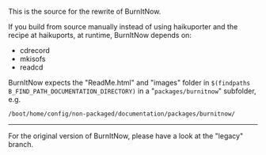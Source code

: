 This is the source for the rewrite of BurnItNow.

If you build from source manually instead of using haikuporter and the recipe at haikuports, at runtime, BurnItNow depends on:

*   cdrecord
*   mkisofs
*   readcd

BurnItNow expects the "ReadMe.html" and "images" folder in
`$(findpaths B_FIND_PATH_DOCUMENTATION_DIRECTORY)` in a "`packages/burnitnow`" subfolder, e.g.

    /boot/home/config/non-packaged/documentation/packages/burnitnow/

* * *

For the original version of BurnItNow, please have a look at the "legacy" branch.
